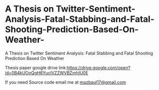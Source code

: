 # A Thesis on Twitter-Sentiment-Analysis-Fatal-Stabbing-and-Fatal-Shooting-Prediction-Based-On-Weather-
A Thesis on Twitter Sentiment Analysis:   Fatal Stabbing and Fatal Shooting Prediction Based On Weather

Thesis paper google drive link:https://drive.google.com/open?id=0B4kUOoQgH6YuclVZZWVBZmhIU0E

If you need Source code email me at mazbaul17@gmail.com
